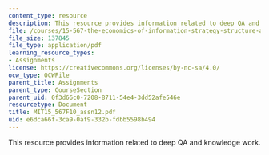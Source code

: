 ```yaml
---
content_type: resource
description: This resource provides information related to deep QA and knowledge work.
file: /courses/15-567-the-economics-of-information-strategy-structure-and-pricing-fall-2010/e6dca66f3ca90af9332bfdbb5598b494_MIT15_567F10_assn12.pdf
file_size: 137845
file_type: application/pdf
learning_resource_types:
- Assignments
license: https://creativecommons.org/licenses/by-nc-sa/4.0/
ocw_type: OCWFile
parent_title: Assignments
parent_type: CourseSection
parent_uid: 0f3d66c0-7208-8711-54e4-3dd52afe546e
resourcetype: Document
title: MIT15_567F10_assn12.pdf
uid: e6dca66f-3ca9-0af9-332b-fdbb5598b494
---
```

This resource provides information related to deep QA and knowledge work.